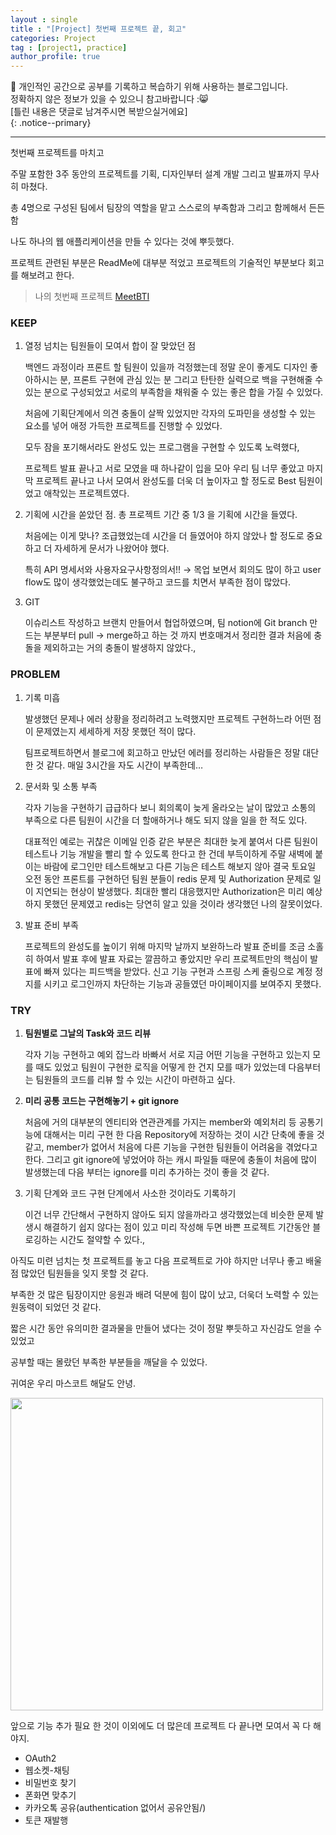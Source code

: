 ```yaml
---
layout : single
title : "[Project] 첫번째 프로젝트 끝, 회고"
categories: Project
tag : [project1, practice]
author_profile: true
---
```


📌 개인적인 공간으로 공부를 기록하고 복습하기 위해 사용하는 블로그입니다. <br>
정확하지 않은 정보가 있을 수 있으니 참고바랍니다 :😸 <br>
[틀린 내용은 댓글로 남겨주시면 복받으실거에요]  
{: .notice--primary}

---

첫번째 프로젝트를 마치고

주말 포함한 3주 동안의 프로젝트를 기획, 디자인부터 설계 개발 그리고 발표까지 무사히 마쳤다.

총 4명으로 구성된 팀에서 팀장의 역할을 맡고 스스로의 부족함과 그리고 함께해서 든든함

나도 하나의 웹 애플리케이션을 만들 수 있다는 것에 뿌듯했다. 

프로젝트 관련된 부분은 ReadMe에 대부분 적었고 프로젝트의 기술적인 부분보다 회고를 해보려고 한다.

> 나의 첫번째 프로젝트
[MeetBTI](https://github.com/quokkavely/meetbti-app)

### KEEP

1. 열정 넘치는 팀원들이 모여서 합이 잘 맞았던 점
    
    백엔드 과정이라 프론트 할 팀원이 있을까 걱정했는데 정말 운이 좋게도 디자인 좋아하시는 분, 프론트 구현에 관심 있는 분 그리고 탄탄한 실력으로 백을 구현해줄 수 있는 분으로 구성되었고 서로의 부족함을 채워줄 수 있는 좋은 합을 가질 수 있었다.
    
    처음에 기획단계에서 의견 충돌이 살짝 있었지만 각자의 도파민을 생성할 수 있는 요소를 넣어 애정 가득한 프로젝트를 진행할 수 있었다.
    
    모두 잠을 포기해서라도 완성도 있는 프로그램을 구현할 수 있도록 노력했다,
    
    프로젝트 발표 끝나고 서로 모였을 때 하나같이 입을 모아 우리 팀 너무 좋았고 마지막 프로젝트 끝나고 나서 모여서 완성도를 더욱 더 높이자고 할 정도로 Best 팀원이었고 애착있는 프로젝트였다.
    
2. 기획에 시간을 쏟았던 점. 총 프로젝트 기간 중 1/3 을 기획에 시간을 들였다.
    
    처음에는 이게 맞나? 조급했었는데 시간을 더 들였어야 하지 않았나 할 정도로 중요하고 더 자세하게 문서가 나왔어야 했다.
    
    특히 API 명세서와 사용자요구사항정의서!!  → 목업 보면서 회의도 많이 하고 user flow도 많이 생각했었는데도 불구하고 코드를 치면서 부족한 점이 많았다. 
    
3. GIT
    
    이슈리스트 작성하고 브랜치 만들어서 협업하였으며, 팀 notion에 Git branch 만드는 부분부터 pull → merge하고 하는 것 까지 번호매겨서 정리한 결과 처음에 충돌을 제외하고는 거의 충돌이 발생하지 않았다.,
    

### PROBLEM

1. 기록 미흡
    
    발생했던 문제나 에러 상황을 정리하려고 노력했지만 프로젝트 구현하느라 어떤 점이 문제였는지 세세하게 저장 못했던 적이 많다.
    
    팀프로젝트하면서 블로그에 회고하고 만났던 에러를 정리하는 사람들은 정말 대단한 것 같다. 매일 3시간을 자도 시간이 부족한데…
    
2. 문서화 및 소통 부족
    
    각자 기능을 구현하기 급급하다 보니 회의록이 늦게 올라오는 날이 많았고 소통의 부족으로 다른 팀원이 시간을 더 할애하거나 해도 되지 않을 일을 한 적도 있다.
    
    대표적인 예로는 귀찮은 이메일  인증 같은 부분은 최대한 늦게 붙여서 다른 팀원이 테스트나 기능 개발을 빨리 할 수 있도록 한다고 한 건데 부득이하게 주말 새벽에 붙이는 바람에  로그인만 테스트해보고 다른 기능은 테스트 해보지 않아 결국  토요일 오전 동안 프론트를 구현하던 팀원 분들이 redis 문제 및 Authorization 문제로 일이 지연되는 현상이 발생했다. 최대한 빨리 대응했지만 Authorization은 미리 예상하지 못했던 문제였고 redis는 당연히  알고 있을 것이라 생각했던 나의 잘못이었다.
    
3. 발표 준비 부족
    
    프로젝트의 완성도를 높이기 위해 마지막 날까지 보완하느라 발표 준비를 조금 소홀히 하여서 발표 후에 발표 자료는 깔끔하고 좋았지만 우리 프로젝트만의 핵심이 발표에 빠져 있다는 피드백을 받았다. 신고 기능 구현과 스프링 스케 줄링으로 계정 정지를 시키고 로그인까지 차단하는 기능과 공들였던 마이페이지를 보여주지 못했다. 
    

### TRY

1. **팀원별로 그날의 Task와 코드 리뷰**
    
    각자 기능 구현하고 예외 잡느라 바빠서 서로 지금 어떤 기능을 구현하고 있는지 모를 때도 있었고 팀원이 구현한 로직을 어떻게 한 건지 모를 때가 있었는데 다음부터는 팀원들의 코드를 리뷰 할 수 있는 시간이 마련하고 싶다.  
    
2. **미리 공통 코드는 구현해놓기 + git ignore**
    
    처음에 거의 대부분의  엔티티와 연관관계를 가지는 member와 예외처리 등 공통기능에 대해서는 미리 구현 한 다음 Repository에 저장하는 것이 시간 단축에 좋을 것 같고, member가 없어서 처음에 다른 기능을 구현한 팀원들이 어려움을 겪었다고 한다. 그리고 git ignore에 넣었어야 하는 캐시 파일들 때문에 충돌이 처음에 많이 발생했는데 다음 부터는 ignore를 미리 추가하는 것이 좋을 것 같다.
    
3. 기획 단계와 코드 구현 단계에서 사소한 것이라도 기록하기
    
    이건 너무 간단해서 구현하지 않아도 되지  않을까라고 생각했었는데  비슷한 문제 발생시 해결하기 쉽지 않다는 점이 있고 미리 작성해 두면 바쁜 프로젝트 기간동안  블로깅하는 시간도 절약할 수 있다., 
    

아직도 미련 넘치는 첫 프로젝트를 놓고 다음 프로젝트로 가야 하지만 너무나 좋고 배울 점 많았던 팀원들을 잊지 못할 것 같다.

부족한 것 많은 팀장이지만 응원과 배려 덕분에 힘이 많이 났고, 더욱더 노력할 수 있는 원동력이 되었던 것 같다.

짧은 시간 동안 유의미한 결과물을 만들어 냈다는 것이 정말 뿌듯하고 자신감도 얻을 수 있었고

공부할 때는 몰랐던 부족한 부분들을 깨달을 수 있었다.

귀여운 우리 마스코트 해달도 안녕.

<img src="https://github.com/user-attachments/assets/459691c6-4933-44e3-9213-cfa8287a76a7" width = 500/>
 

앞으로 기능 추가 필요 한 것이 이외에도 더 많은데 프로젝트 다 끝나면 모여서 꼭 다 해야지.

- OAuth2
- 웹소켓-채팅
- 비밀번호 찾기
- 폰화면 맞추기
- 카카오톡 공유(authentication 없어서 공유안됨/)
- 토큰 재발행